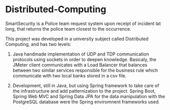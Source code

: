 # Distributed-Computing

SmartSecurity is a Police team request system upon receipt of incident lat long, that returns the police team closest to the occurrence. 

This project was developed in a university subject called Distributed Computing, and has two levels:

1. Java handmade implementation of UDP and TDP communication protocols using sockets in order to deepen knowledge. Basicaly, the JMeter client communicates with a Load Balancer that balances between two similar services responsible for the business rule which communicate with two local banks stored in a csv file.

2. Development, still in Java, but using Spring framework to take care of the infrastructure and add patternization to the project. Spring Boot, Spring Web MVC and Spring Data JPA for the data manipulation with the PostgreSQL database were the Spring enviromnent frameworks used.

